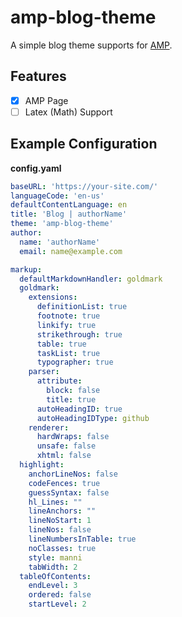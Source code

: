 # amp-blog-theme

A simple blog theme supports for [AMP](https://amp.dev/).

## Features

- [x] AMP Page
- [ ] Latex (Math) Support

## Example Configuration

**config.yaml**

```yaml
baseURL: 'https://your-site.com/'
languageCode: 'en-us'
defaultContentLanguage: en
title: 'Blog | authorName'
theme: 'amp-blog-theme'
author: 
  name: 'authorName'
  email: name@example.com

markup:
  defaultMarkdownHandler: goldmark
  goldmark:
    extensions:
      definitionList: true
      footnote: true
      linkify: true
      strikethrough: true
      table: true
      taskList: true
      typographer: true
    parser:
      attribute:
        block: false
        title: true
      autoHeadingID: true
      autoHeadingIDType: github
    renderer:
      hardWraps: false
      unsafe: false
      xhtml: false
  highlight:
    anchorLineNos: false
    codeFences: true
    guessSyntax: false
    hl_Lines: ""
    lineAnchors: ""
    lineNoStart: 1
    lineNos: false
    lineNumbersInTable: true
    noClasses: true
    style: manni
    tabWidth: 2
  tableOfContents:
    endLevel: 3
    ordered: false
    startLevel: 2
```
